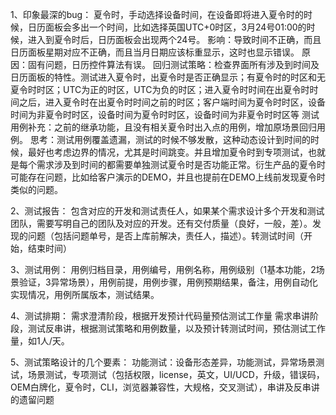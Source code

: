 1、印象最深的bug：
夏令时，手动选择设备时间，在设备即将进入夏令时的时候，日历面板会多出一个时间，比如选择英国UTC+0时区，3月24号01:00的时候，进入到夏令时后，日历面板会出现两个24号。
影响：导致时间不正确，而且日历面板星期对应不正确，而且当月日期应该标重显示，这时也显示错误。
原因：固有问题，日历控件算法有误。
回归测试策略：检查界面所有涉及到时间及日历面板的特性。测试进入夏令时，出夏令时是否正确显示；有夏令时的时区和无夏令时时区；UTC为正的时区，UTC为负的时区；进入夏令时时间在出夏令时时间之后，进入夏令时在出夏令时时间之前的时区；客户端时间为夏令时时区，设备时间为非夏令时时区，设备时间为夏令时时区，设备时间为非夏令时时区等
测试用例补充：之前的继承功能，且没有相关夏令时出入点的用例，增加原场景回归用例。
思考：测试用例覆盖遗漏，测试的时候不够发散，这种动态设计到时间的时候，最好也考虑边界的情况，尤其是时间跳变。并且增加夏令时到专项测试，也就是每个需求涉及到时间的都需要单独测试夏令时是否功能正常。衍生产品的夏令时可能存在问题，比如给客户演示的DEMO，并且也提前在DEMO上线前发现夏令时类似的问题。

2、测试报告：
包含对应的开发和测试责任人，如果某个需求设计多个开发和测试团队，需要写明自己的团队及对应的开发。还有交付质量（良好，一般，差）。发现的问题（包括问题单号，是否上库前解决，责任人，描述）。转测试时间（开始，结束时间）

3、测试用例：
用例归档目录，用例编号，用例名称，用例级别（1基本功能，2场景验证，3异常场景），用例前提，用例步骤，用例预期结果，备注，用例自动化实现情况，用例所属版本，测试结果。

4、测试排期：
需求澄清阶段，根据开发预计代码量预估测试工作量
需求串讲阶段，测试反串讲，根据测试策略和用例数量，以及预计转测试时间，预估测试工作量，如1人/天。

5、测试策略设计的几个要素：
功能测试：设备形态差异，功能测试，异常场景测试，场景测试，专项测试（包括权限，license，英文，UI/UCD，升级，错误码，OEM白牌化，夏令时，CLI，浏览器兼容性，大规格，交叉测试），串讲及反串讲的遗留问题

